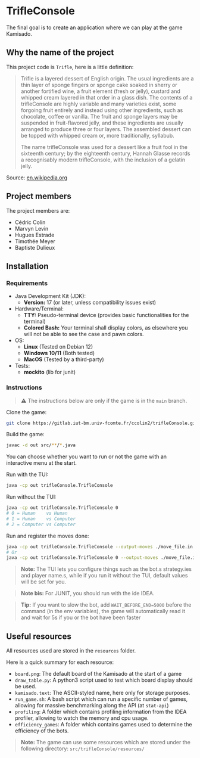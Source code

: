 # TrifleConsole

The final goal is to create an application where we can play at the game Kamisado.

## Why the name of the project

This project code is `Trifle`, here is a little definition:
> Trifle is a layered dessert of English origin. The usual ingredients are a thin layer of sponge fingers or sponge cake soaked in sherry or another fortified wine, a fruit element (fresh or jelly), custard and whipped cream layered in that order in a glass dish. The contents of a trifleConsole are highly variable and many varieties exist, some forgoing fruit entirely and instead using other ingredients, such as chocolate, coffee or vanilla. The fruit and sponge layers may be suspended in fruit-flavored jelly, and these ingredients are usually arranged to produce three or four layers. The assembled dessert can be topped with whipped cream or, more traditionally, syllabub.
> 
> The name trifleConsole was used for a dessert like a fruit fool in the sixteenth century; by the eighteenth century, Hannah Glasse records a recognisably modern trifleConsole, with the inclusion of a gelatin jelly. 

Source: [en.wikipedia.org](https://en.wikipedia.org/wiki/Trifle)

## Project members

The project members are:
- Cédric Colin
- Marvyn Levin
- Hugues Estrade
- Timothée Meyer
- Baptiste Dulieux

## Installation

### Requirements

- Java Development Kit (JDK):
  - **Version:** 17 (or later, unless compatibility issues exist)
- Hardware/Terminal:
  - **TTY:** Pseudo-terminal device (provides basic functionalities for the terminal)
  - **Colored Bash:** Your terminal shall display colors, as elsewhere you will not be able to see the case and pawn colors.
- OS:
  - **Linux** (Tested on Debian 12)
  - **Windows 10/11** (Both tested)
  - **MacOS** (Tested by a third-party)
- Tests:
  - **mockito** (lib for junit)

### Instructions

> ⚠️ The instructions below are only if the game is in the `main` branch.

Clone the game:
```bash
git clone https://gitlab.iut-bm.univ-fcomte.fr/ccolin2/trifleConsole.git
```

Build the game:
```bash
javac -d out src/**/*.java
```

You can choose whether you want to run or not the game with an interactive menu at the start.

Run with the TUI:
```bash
java -cp out trifleConsole.TrifleConsole
```

Run without the TUI:
```bash
java -cp out trifleConsole.TrifleConsole 0
# 0 = Human    vs Human
# 1 = Human    vs Computer
# 2 = Computer vs Computer
```

Run and register the moves done:
```bash
java -cp out trifleConsole.TrifleConsole --output-moves ./move_file.in
# Or
java -cp out trifleConsole.TrifleConsole 0 --output-moves ./move_file.in
```
> **Note:** The TUI lets you configure things such as the bot.s strategy.ies and player name.s, while if you run it without the TUI, default values will be set for you.

> **Note bis:** For JUNIT, you should run with the ide IDEA.

> **Tip:** If you want to slow the bot, add `WAIT_BEFORE_END=5000` before the command (in the env variables), the game will automatically read it and wait for 5s if you or the bot have been faster

## Useful resources

All resources used are stored in the `resources` folder.

Here is a quick summary for each resource:

- `board.png`: The default board of the Kamisado at the start of a game
- `draw_table.py`: A python3 script used to test which board display should be used.
- `kamisado.text`: The ASCII-styled name, here only for storage purposes.
- `run_game.sh`: A bash script which can run a specific number of games, allowing for massive benchmarking along the API (at `stat-api`)
- `profiling`: A folder which contains profiling information from the IDEA profiler, allowing to watch the memory and cpu usage.
- `efficiency_games`: A folder which contains games used to determine the efficiency of the bots.

> **Note:** The game can use some resources which are stored under the following directory: `src/trifleConsole/resources/`
